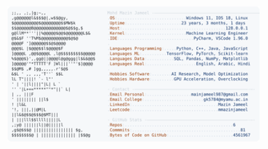 <picture>
  <source srcset="https://raw.githubusercontent.com/mmazinjameel/mmazinjameel/main/dark_mode.svg?v=1738858184" media="(prefers-color-scheme: dark)">
  <img src="https://raw.githubusercontent.com/mmazinjameel/mmazinjameel/main/light_mode.svg?v=1738858184">
</picture>
